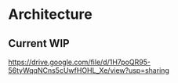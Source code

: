 # Architecture

## Current WIP
https://drive.google.com/file/d/1H7poQR95-56tyWqqNCns5cUwfHOHL_Xe/view?usp=sharing 
